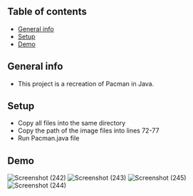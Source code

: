 ## Table of contents
* [General info](#general-info)
* [Setup](#setup)
* [Demo](#demo)

## General info
* This project is a recreation of Pacman in Java.
	
## Setup
* Copy all files into the same directory
* Copy the path of the image files into lines 72-77
* Run Pacman.java file

## Demo
![Screenshot (242)](https://user-images.githubusercontent.com/76886099/132110700-d5f8c0a4-60b4-43a9-8ca8-2573fdacdf39.png)
![Screenshot (243)](https://user-images.githubusercontent.com/76886099/132110733-9e907c28-2f63-4717-aca5-c1b15528335a.png)
![Screenshot (245)](https://user-images.githubusercontent.com/76886099/132110777-ae12fda6-8d9f-4c21-8ef3-447a724f0323.png)
![Screenshot (244)](https://user-images.githubusercontent.com/76886099/132110748-73e97091-51b5-419a-bce5-b5a863f26775.png)

